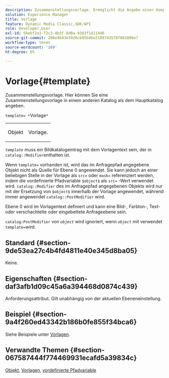 ```yaml
---
description: Zusammenstellungsvorlage. Ermöglicht die Angabe einer Komponentenvorlage, die sich in einem anderen Katalog als dem Hauptkatalog befindet.
solution: Experience Manager
title: Vorlage
feature: Dynamic Media Classic,SDK/API
role: Developer,User
exl-id: 56ebf2a1-f2c3-4b3f-8d0a-9383f1411440
source-git-commit: 206e4643e3926cb85b4be2189743578f88180be7
workflow-type: tm+mt
source-wordcount: '169'
ht-degree: 6%

---
```


# Vorlage{#template}

Zusammenstellungsvorlage. Hier können Sie eine Zusammenstellungsvorlage in einem anderen Katalog als dem Hauptkatalog angeben.

`template= *`Vorlage`*`

<table id="simpletable_DEC6F4EB460D453B8F272C98C9C8B7E5"> 
 <tr class="strow"> 
  <td class="stentry"> <p><span class="varname"> Objekt</span> </p> </td> 
  <td class="stentry"> <p>Vorlage. </p></td> 
 </tr> 
</table>

*`template`* muss ein Bildkatalogeintrag mit dem Vorlagentext sein, der in  `catalog::Modifier`enthalten ist.

Wenn `template=` vorhanden ist, wird das im Anfragepfad angegebene Objekt nicht als Quelle für Ebene 0 angewendet. Sie kann jedoch an einer beliebigen Stelle in der Vorlage als `src=` oder `mask=` referenziert werden, indem die vordefinierte Pfadvariable `$object$` als `src=` -Wert verwendet wird. `catalog::Modifier` des im Anfragepfad angegebenen Objekts wird nur mit der Ersetzung von  `$object$` innerhalb der Vorlage angewendet, während immer angewendet  `catalog::PostModifier` wird.

Ebene 0 wird im Vorlagentext definiert und kann eine Bild-, Farbton-, Text- oder verschachtelte oder eingebettete Anfrageebene sein.

`catalog:PostModifier` von  *`object`* wird ignoriert, wenn  *`object`* mit verwendet  `template=`wird.

## Standard {#section-9de53ea27c4b4fd4811e40e345d8ba05}

Keine.

## Eigenschaften {#section-daf3afb1d09c45a6a394468d0874c439}

Anforderungsattribut. Gilt unabhängig von der aktuellen Ebeneneinstellung.

## Beispiel {#section-9a4f260ed43342b186b0fe855f34bca6}

Siehe Beispiele unter [Vorlagen](../../../../../is-api/http-ref/image-serving-api-ref/c-http-protocol-reference/c-templates/c-templates.md#concept-3cd2d2adae0e41b2979b9640244d4d3e).

## Verwandte Themen {#section-067587444f774469931ecafd5a39834c}

[Objekt](../../../../../is-api/http-ref/image-serving-api-ref/c-http-protocol-reference/c-data-types/r-object.md#reference-2591bd24548d462782c68d138ef795a0),  [Vorlagen](../../../../../is-api/http-ref/image-serving-api-ref/c-http-protocol-reference/c-templates/c-templates.md#concept-3cd2d2adae0e41b2979b9640244d4d3e),  [vordefinierte Pfadvariable](../../../../../is-api/http-ref/image-serving-api-ref/c-http-protocol-reference/c-syntax-and-features/r-is-http-substitution-variables.md#reference-90dc01aba44940e4acdd0c6476e7aa5a)
